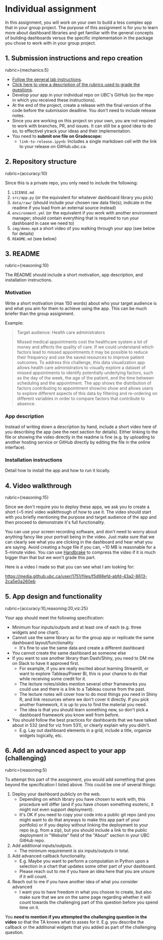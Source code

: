# Individual assignment

In this assignment,
you will work on your own to
build a less complex app that in your group project.
The purpose of this assignment is for you to learn more about dashboard libraries
and get familiar with the general concepts of building dashboards
versus the specific implementation in the package you chose to work with in your group project.

## 1. Submission instructions and repo creation
rubric={mechanics:5}

- [Follow the general lab instructions](https://ubc-mds.github.io/resources_pages/general_lab_instructions/).
- [Click here to view a description of the rubrics used to grade the questions](https://github.com/UBC-MDS/public/tree/master/rubric).
- Develop your app in your individual repo on UBC's GitHub (so the repo in which you received these instructions).
- At the end of the project, create a release with the final version of the code before the submission deadline. You don't need to include release notes.
- Since you are working on this project on your own, you are not required to work with branches, PR, and issues. It can still be a good idea to do so, to effectivel ytrack your ideas and their implementation.
- You need to **submit one file on Gradescope:**
  - `link-to-release.ipynb`: Includes a single markdown cell with the link to your release on GitHub.ubc.ca.

## 2. Repository structure
rubric={accuracy:10}

Since this is a private repo,
you only need to include the following:

1. `LICENSE.md`
2. `src/app.py` (or the equivalent for whatever dashboard library you pick)
3. `data/raw/` (should include your chosen raw data file(s); indicate in the readme if you load from an external source instead)
4. `environment.yml` (or the equivalent if you work with another environment manager; should contain everything that is required to run your dashboard in case we need to)
5. `img/demo.mp4` a short video of you walking through your app (see below for details)
6. `README.md` (see below)

## 3. README
rubric={reasoning:10}

The README should include a short motivation, app description, and installation instructions.

### Motivation

Write a short motivation (max 150 words) about who your target audience is
and what you aim for them to achieve using the app.
This can be much briefer than the group assignment.

Example:

> Target audience: Health care administrators
>
> Missed medical appointments cost the healthcare system a lot of money
> and affects the quality of care.
> If we could understand which factors lead to missed appointments
> it may be possible to reduce their frequency
> and use the saved resources to improve patient outcomes.
> To address this challenge,
> this data visualization app allows health care administrators
> to visually explore a dataset of missed appointments to identify potentially underlying factors,
> such as the day of the week, the age of the patient,
> and the time between scheduling and the appointment.
> The app shows the distribution of factors contributing to appointment show/no show
> and allows users to explore different aspects of this data
> by filtering and re-ordering on different variables
> in order to compare factors that contribute to absence.

### App description

Instead of writing down a description by hand,
include a short video here of you describing the app
(see the next section for details).
Either linking to the file or showing the video directly in the readme is fine
(e.g. by uploading to another hosting service or GitHub directly by editing the file in the online interface).

### Installation instructions

Detail how to install the app and how to run it locally.

## 4. Video walkthrough
rubric={reasoning:15}

Since we don't require you to deploy these apps,
we ask you to create a short (~5 min) video  walkthrough of how to use it.
The video should start with you briefly mentioning the purpose and target audience of the app
and then proceed to demonstrate it's full functionality.

You can use your screen recording software,
and don't need to worry about anything fancy
like your portrait being in the video.
Just make sure that we can clearly see what you are clicking in the dashboard
and hear what you are saying.
Avoid creating a huge file if you can,
~10 MB is reasonable for a 5-minute video.
You can use [Handbrake](https://handbrake.fr/) to compress the video
if it is much bigger than that
but we won't grade this part.

Here is a video I made so that you can see what I am looking for:

https://media.github.ubc.ca/user/1751/files/f5d98efd-abfd-43a2-8613-2ca5e0a260eb

## 5. App design and functionality
rubric={accuracy:10,reasoning:20,viz:25}

Your app should meet the following specification:

- Minimum four inputs/outputs and at least one of each (e.g. three widgets and one chart).
- Cannot use the same library as for the group app or replicate the same dashboard layout/functionality
  - It's fine to use the same data and create a different dashboard
- You cannot create the same dashboard as someone else
- If you want to use another library than Dash/Shiny,
  you need to DM me on Slack to have it approved first.
    - For example, if you are really excited about learning Streamlit,
      or want to explore Tableau/Power BI,
      this is your chance to do that while receiving some credit for it.
    - The lecture notes/slides mention several other frameworks you could use
      and there is a link to a Tableau course from the past.
    - The lecture notes will cover how to do most things you need in Shiny R,
      and link resources where we don't cover it directly.
      If you pick another framework, it is up to you to find the material you need.
    - The idea is that you should learn something new,
      so don't pick a dashboard framework you know well from before.
- You should follow the best practices for dashboards that we have talked about in 532
  (and for viz from 531),
  or clearly explain why you didn't.
    - E.g. Lay out dashboard elements in a grid, include a title, organize widgets logically, etc.

## 6. Add an advanced aspect to your app (challenging)
rubric={reasoning:5}

To attempt this part of the assignment,
you would add something that goes beyond the specification I listed above.
This could be one of several things:

1. Deploy your dashboard publicly on the web.
    - Depending on which library you have chosen to work with,
      this procedure will differ
      (and if you have chosen something esoteric,
      it might not even support deployment).
    - It's OK if you need to copy your code into a public git repo
      (and you might want to do that anyways to make this app part of your portfolio)
      or if you deploy without linking the deployment to your repo (e.g. from a zip),
      but you should include a link to the public deployment in "Website" field
      of the "About" section in your UBC GitHub repo.
2. Add additional inputs/outputs.
    - The minimum requirement is six inputs/outputs in total.
3. Add advanced callback functionality.
    - E.g. Maybe you want to perform a computation in Python upon a selection
      in a chart that updates some other part of your dashboard.
    - Please reach out to me if you have an idea here that you are unsure if it will count.
4. Reach out to me if you have another idea of what you consider advanced
    - I want you to have freedom in what you choose to create,
      but also make sure that we are on the same page
      regarding whether it will count towards the challenging part of this question
      before you spend time on it.

You **need to mention if you attempted the challenging question in the video**
so that the TA knows what to asses for it.
E.g. you describe the callback or the additional widgets
that you added as part of the challenging question.
